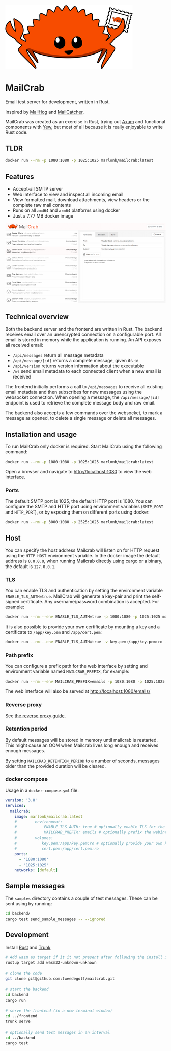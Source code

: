 <img src="https://raw.githubusercontent.com/tweedegolf/mailcrab/main/frontend/img/mailcrab.svg" width="400" alt="MailCrab logo" />

# MailCrab

Email test server for development, written in Rust.

Inspired by [MailHog](https://github.com/mailhog/MailHog) and [MailCatcher](https://mailcatcher.me/).

MailCrab was created as an exercise in Rust, trying out [Axum](https://github.com/tokio-rs/axum) and functional components with [Yew](https://yew.rs/), but most of all because it is really enjoyable to write Rust code.

## TLDR

```sh
docker run --rm -p 1080:1080 -p 1025:1025 marlonb/mailcrab:latest
```

## Features

- Accept-all SMTP server
- Web interface to view and inspect all incoming email
- View formatted mail, download attachments, view headers or the complete raw mail contents
- Runs on all `amd64` and `arm64` platforms using docker
- Just a 7.77 MB docker image

![MailCrab screenshot](https://raw.githubusercontent.com/tweedegolf/mailcrab/main/frontend/img/screen.png)

## Technical overview

Both the backend server and the frontend are written in Rust. The backend receives email over an unencrypted connection on a configurable port. All email is stored in memory while the application is running. An API exposes all received email:

- `/api/messages` return all message metadata
- `/api/message/[id]` returns a complete message, given its `id`
- `/api/version` returns version information about the executable
- `/ws` send email metadata to each connected client when a new email is received

The frontend initially performs a call to `/api/messages` to receive all existing email metadata and then subscribes for new messages using the websocket connection. When opening a message, the `/api/message/[id]` endpoint is used to retrieve the complete message body and raw email.

The backend also accepts a few commands over the websocket, to mark a message as opened, to delete a single message or delete all messages.

## Installation and usage

To run MailCrab only docker is required. Start MailCrab using the following command:

```sh
docker run --rm -p 1080:1080 -p 1025:1025 marlonb/mailcrab:latest
```

Open a browser and navigate to [http://localhost:1080](http://localhost:1080) to view the web interface.

### Ports

The default SMTP port is 1025, the default HTTP port is 1080. You can configure the SMTP and HTTP port using environment variables (`SMTP_PORT` and `HTTP_PORT`), or by exposing them on different ports using docker:

```sh
docker run --rm -p 3000:1080 -p 2525:1025 marlonb/mailcrab:latest
```
  
## Host

You can specify the host address Mailcrab will listen on for HTTP request using
the `HTTP_HOST` environment variable. In the docker image the default
address is `0.0.0.0`, when running Mailcrab directly using cargo or a binary, the default is `127.0.0.1`.

### TLS

You can enable TLS and authentication by setting the environment variable `ENABLE_TLS_AUTH=true`. MailCrab will generate a key-pair and print the self-signed certificate. Any username/password combination is accepted. For example:

```sh
docker run --rm --env ENABLE_TLS_AUTH=true -p 1080:1080 -p 1025:1025 marlonb/mailcrab:latest
```

It is also possible to provide your own certificate by mounting a key and a certificate to `/app/key.pem` and `/app/cert.pem`:

```sh
docker run --rm --env ENABLE_TLS_AUTH=true -v key.pem:/app/key.pem:ro -v cert.pem:/app/cert.pem:ro -p 1080:1080 -p 1025:1025 marlonb/mailcrab:latest
```

### Path prefix

You can configure a prefix path for the web interface by setting and environment variable named `MAILCRAB_PREFIX`, for example:

```sh
docker run --rm --env MAILCRAB_PREFIX=emails -p 1080:1080 -p 1025:1025 marlonb/mailcrab:latest
```

The web interface will also be served at [http://localhost:1080/emails/](http://localhost:1080/emails/)

### Reverse proxy

See [the reverse proxy guide](./Reverse_proxy.md).

### Retention period

By default messages will be stored in memory until mailcrab is restarted. This might cause an OOM when Mailcrab lives
long enough and receives enough messages.

By setting `MAILCRAB_RETENTION_PERIOD` to a number of seconds, messages older than the provided duration will
be cleared.

### docker compose

Usage in a `docker-compose.yml` file:

```yml
version: '3.8'
services:
  mailcrab:
    image: marlonb/mailcrab:latest
    #        environment:
    #            ENABLE_TLS_AUTH: true # optionally enable TLS for the SMTP server
    #            MAILCRAB_PREFIX: emails # optionally prefix the webinterface with a path
    #        volumes:
    #           key.pem:/app/key.pem:ro # optionally provide your own keypair for TLS, else a pair will be generated
    #           cert.pem:/app/cert.pem:ro
    ports:
      - '1080:1080'
      - '1025:1025'
    networks: [default]
```

## Sample messages

The `samples` directory contains a couple of test messages. These can be sent using by running:

```sh
cd backend/
cargo test send_sample_messages -- --ignored
```

## Development

Install [Rust](https://www.rust-lang.org/learn/get-started) and [Trunk](https://trunkrs.dev/)

```sh
# Add wasm as target if it it not present after following the install instructions for Trunk
rustup target add wasm32-unknown-unknown

# clone the code
git clone git@github.com:tweedegolf/mailcrab.git

# start the backend
cd backend
cargo run

# serve the frontend (in a new terminal window)
cd ../frontend
trunk serve

# optionally send test messages in an interval
cd ../backend
cargo test
```
